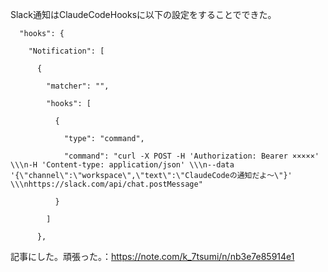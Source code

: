 
Slack通知はClaudeCodeHooksに以下の設定をすることでできた。

```
  "hooks": {

    "Notification": [

      {

        "matcher": "",

        "hooks": [

          {

            "type": "command",

            "command": "curl -X POST -H 'Authorization: Bearer ×××××' \\\n-H 'Content-type: application/json' \\\n--data '{\"channel\":\"workspace\",\"text\":\"ClaudeCodeの通知だよ〜\"}' \\\nhttps://slack.com/api/chat.postMessage"

          }

        ]

      },
```

記事にした。頑張った。：https://note.com/k_7tsumi/n/nb3e7e85914e1